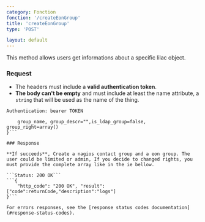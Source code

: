 ```yaml
---
category: Fonction
fonction: '/createEonGroup'
title: 'createEonGroup'
type: 'POST'

layout: default
---
```


This method allows users get informations about a specific lilac object.

### Request

* The headers must include a **valid authentication token**.
* **The body can't be empty** and must include at least the name attribute, a `string` that will be used as the name of the thing.

```Authentication: bearer TOKEN```
```{
    group_name, group_descr="",is_ldap_group=false, group_right=array()
}```

### Response

**If succeeds**, Create a nagios contact group and a eon group. The user could be limited or admin, If you decide to changed rights, you must provide the complete array like in the ie bellow.

```Status: 200 OK```
```{
    "http_code": "200 OK", "result": ["code":returnCode,"description":"logs"]
}```

For errors responses, see the [response status codes documentation](#response-status-codes).